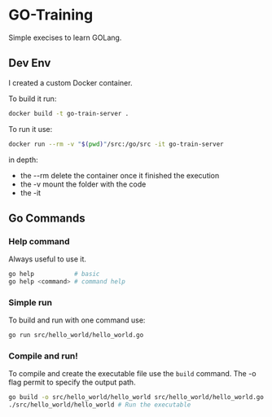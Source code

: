 # GO-Training

Simple execises to learn GOLang.

## Dev Env

I created a custom Docker container. 

To build it run:

```sh
docker build -t go-train-server .
```

To run it use:

```sh
docker run --rm -v "$(pwd)"/src:/go/src -it go-train-server
```

in depth:
 - the --rm delete the container once it finished the execution
 - the -v mount the folder with the code
 - the -it 

## Go Commands

### Help command

Always useful to use it.

```sh
go help           # basic
go help <command> # command help
```

### Simple run

To build and run with one command use:

```sh
go run src/hello_world/hello_world.go
```

### Compile and run!

To compile and create the executable file use the `build` command. 
The -o flag permit to specify the output path.

```sh
go build -o src/hello_world/hello_world src/hello_world/hello_world.go
./src/hello_world/hello_world # Run the executable
```